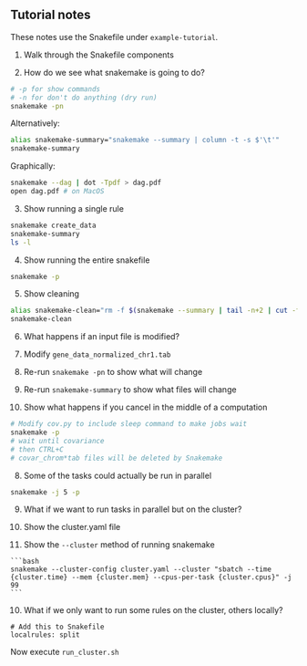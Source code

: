 ## Tutorial notes

These notes use the Snakefile under `example-tutorial`. 

1. Walk through the Snakefile components

2. How do we see what snakemake is going to do?

  ```bash
  # -p for show commands
  # -n for don't do anything (dry run)
  snakemake -pn
  ```

  Alternatively:

  ```bash
  alias snakemake-summary="snakemake --summary | column -t -s $'\t'"
  snakemake-summary
  ```

  Graphically:

  ```bash
  snakemake --dag | dot -Tpdf > dag.pdf
  open dag.pdf # on MacOS
  ```

3. Show running a single rule

  ```bash
  snakemake create_data
  snakemake-summary
  ls -l
  ```

4. Show running the entire snakefile

  ```bash
  snakemake -p
  ```

5. Show cleaning

  ```bash
  alias snakemake-clean="rm -f $(snakemake --summary | tail -n+2 | cut -f1)"
  snakemake-clean
  ```

6. What happens if an input file is modified?

  1. Modify `gene_data_normalized_chr1.tab`
  2. Re-run `snakemake -pn` to show what will change
  3. Re-run `snakemake-summary` to show what files will change

7. Show what happens if you cancel in the middle of a computation

  ```bash
  # Modify cov.py to include sleep command to make jobs wait
  snakemake -p
  # wait until covariance
  # then CTRL+C
  # covar_chrom*tab files will be deleted by Snakemake
  ```

8. Some of the tasks could actually be run in parallel

  ```bash
  snakemake -j 5 -p
  ```

9. What if we want to run tasks in parallel but on the cluster?

  1. Show the cluster.yaml file
  2. Show the `--cluster` method of running snakemake

    ```bash
    snakemake --cluster-config cluster.yaml --cluster "sbatch --time {cluster.time} --mem {cluster.mem} --cpus-per-task {cluster.cpus}" -j 99
    ```

10. What if we only want to run some rules on the cluster, others locally?

  ```
  # Add this to Snakefile
  localrules: split
  ```

  Now execute `run_cluster.sh`
